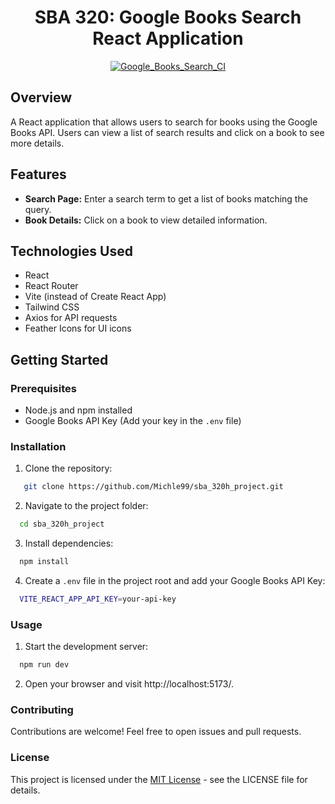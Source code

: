 <div align="center">
  <h1>SBA 320: Google Books Search React Application</h1>
</div>

<div align="center">
  
  [![Google_Books_Search_CI](https://github.com/Michle99/sba_320h_project/actions/workflows/main.yml/badge.svg)](https://github.com/Michle99/sba_320h_project/actions/workflows/main.yml)
  
</div>

## Overview
A React application that allows users to search for books using the Google Books API. Users can view a list of search results and click on a book to see more details.

## Features

- **Search Page:** Enter a search term to get a list of books matching the query.
- **Book Details:** Click on a book to view detailed information.

## Technologies Used

- React
- React Router
- Vite (instead of Create React App)
- Tailwind CSS
- Axios for API requests
- Feather Icons for UI icons

## Getting Started

### Prerequisites

- Node.js and npm installed
- Google Books API Key (Add your key in the `.env` file)

### Installation

1. Clone the repository:

```bash
   git clone https://github.com/Michle99/sba_320h_project.git
```

2. Navigate to the project folder:

```bash
  cd sba_320h_project
```
3. Install dependencies:

```bash
  npm install
```

4. Create a `.env` file in the project root and add your Google Books API Key:

```bash
  VITE_REACT_APP_API_KEY=your-api-key
```

### Usage

1. Start the development server:

```bash
  npm run dev
```

2. Open your browser and visit  http://localhost:5173/.




### Contributing
Contributions are welcome! Feel free to open issues and pull requests.

### License
This project is licensed under the [MIT License](https://opensource.org/license/mit/) - see the LICENSE file for details.
